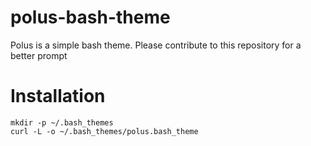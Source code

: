 # polus-bash-theme
Polus is a simple bash theme. Please contribute to this repository for a better prompt
# Installation
```
mkdir -p ~/.bash_themes
curl -L -o ~/.bash_themes/polus.bash_theme

```
